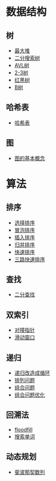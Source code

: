 # 数据结构

## 树
- <a href="算法和数据结构/树/最大堆.md">最大堆</a>
- <a href="算法和数据结构/树/二分搜索树.md">二分搜索树</a>
- <a href="算法和数据结构/树/AVL树.md">AVL树</a>
- <a href="算法和数据结构/树/二三树.md">2-3树</a>
- <a href="算法和数据结构/树/红黑树.md">红黑树</a>
- <a href="算法和数据结构/树/B树.md">B树</a>

## 哈希表
- <a href="算法和数据结构/哈希表.md">哈希表</a>

## 图
- <a href="算法和数据结构/图/图的基本概念.md">图的基本概念</a>


# 算法

## 排序
- <a href="算法和数据结构/排序/选择排序.md">选择排序</a>
- <a href="算法和数据结构/排序/冒泡排序.md">冒泡排序</a>
- <a href="算法和数据结构/排序/插入排序.md">插入排序</a>
- <a href="算法和数据结构/排序/归并排序.md">归并排序</a>
- <a href="算法和数据结构/排序/快速排序.md">快速排序</a>
- <a href="算法和数据结构/排序/三路快速排序.md">三路快速排序</a>

## 查找
- <a href="算法和数据结构/查找/二分查找.md">二分查找</a>

## 双索引
- <a href="算法和数据结构/双索引/对撞指针.md">对撞指针</a>
- <a href="算法和数据结构/双索引/滑动窗口.md">滑动窗口</a>

## 递归
- <a href="算法和数据结构/递归/递归改造成循环.md">递归改造成循环</a>
- <a href="算法和数据结构/递归/排列问题.md">排列问题</a>
- <a href="算法和数据结构/递归/组合问题.md">组合问题</a>
- <a href="算法和数据结构/递归/组合问题优化.md">组合问题优化</a>

## 回溯法
- <a href="算法和数据结构/回溯法/floodfill.md">floodfill</a>
- <a href="算法和数据结构/回溯法/搜索单词.md">搜索单词</a>

## 动态规划
- <a href="算法和数据结构/动态规划/斐波那契数列.md">斐波那契数列</a>
